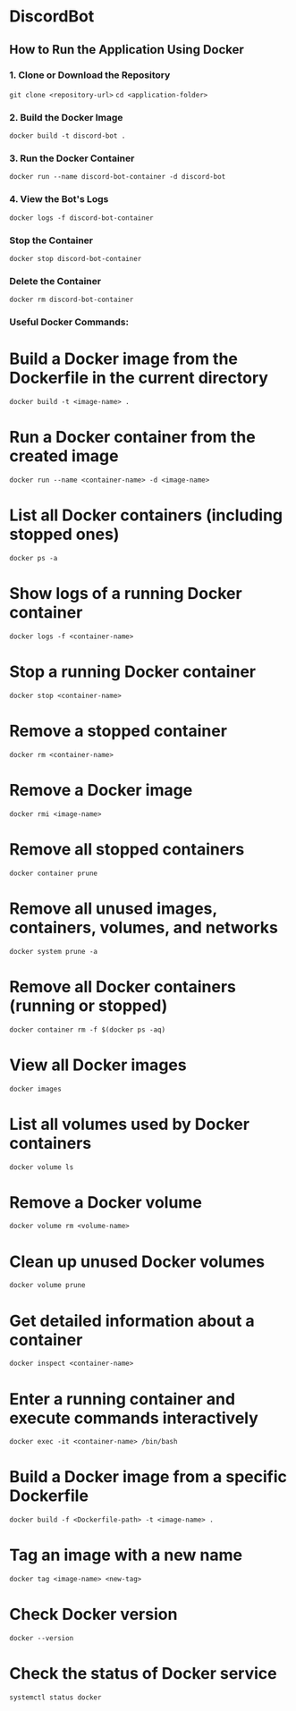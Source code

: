﻿# DiscordBot

## How to Run the Application Using Docker

### 1. Clone or Download the Repository
```git clone <repository-url>```
```cd <application-folder>```

### 2. Build the Docker Image
```docker build -t discord-bot .```

### 3. Run the Docker Container
```docker run --name discord-bot-container -d discord-bot```

### 4. View the Bot's Logs
```docker logs -f discord-bot-container```

### Stop the Container
```docker stop discord-bot-container```

### Delete the Container
```docker rm discord-bot-container```

### Useful Docker Commands:

# Build a Docker image from the Dockerfile in the current directory
```docker build -t <image-name> .```

# Run a Docker container from the created image
```docker run --name <container-name> -d <image-name>```

# List all Docker containers (including stopped ones)
```docker ps -a```

# Show logs of a running Docker container
```docker logs -f <container-name>```

# Stop a running Docker container
```docker stop <container-name>```

# Remove a stopped container
```docker rm <container-name>```

# Remove a Docker image
```docker rmi <image-name>```

# Remove all stopped containers
```docker container prune```

# Remove all unused images, containers, volumes, and networks
```docker system prune -a```

# Remove all Docker containers (running or stopped)
```docker container rm -f $(docker ps -aq)```

# View all Docker images
```docker images```

# List all volumes used by Docker containers
```docker volume ls```

# Remove a Docker volume
```docker volume rm <volume-name>```

# Clean up unused Docker volumes
```docker volume prune```

# Get detailed information about a container
```docker inspect <container-name>```

# Enter a running container and execute commands interactively
```docker exec -it <container-name> /bin/bash```

# Build a Docker image from a specific Dockerfile
```docker build -f <Dockerfile-path> -t <image-name> .```

# Tag an image with a new name
```docker tag <image-name> <new-tag>```

# Check Docker version
```docker --version```

# Check the status of Docker service
```systemctl status docker```